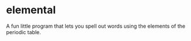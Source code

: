 # elemental
A fun little program that lets you spell out words using the elements of the periodic table.
